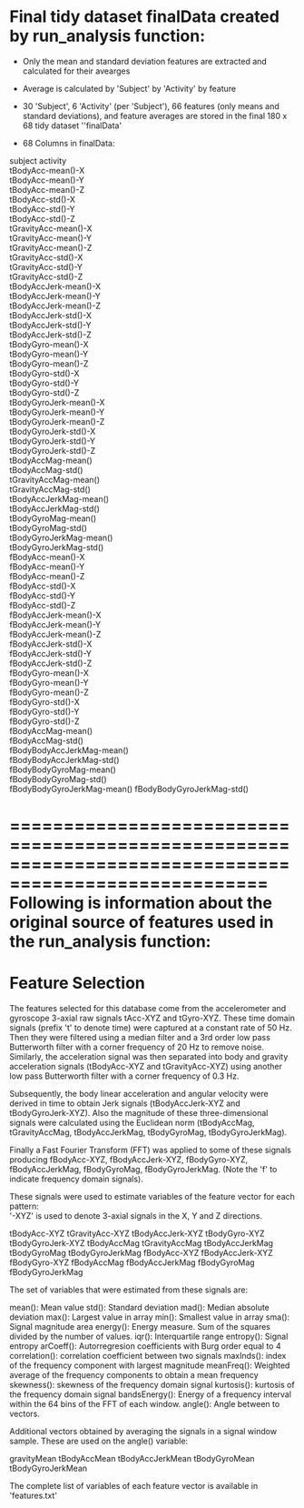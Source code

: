 Final tidy dataset finalData created by run_analysis function:
=============================================================

- Only the mean and standard deviation features are extracted and calculated for their avearges

- Average is calculated by 'Subject' by 'Activity' by feature

- 30 'Subject', 6 'Activity' (per 'Subject'), 66 features (only means and standard deviations), and feature averages are stored in the final 180 x 68 tidy dataset ''finalData'

- 68 Columns in finalData:

subject
activity                                         
tBodyAcc-mean()-X           
tBodyAcc-mean()-Y          
tBodyAcc-mean()-Z           
tBodyAcc-std()-X            
tBodyAcc-std()-Y            
tBodyAcc-std()-Z           
tGravityAcc-mean()-X        
tGravityAcc-mean()-Y        
tGravityAcc-mean()-Z        
tGravityAcc-std()-X        
tGravityAcc-std()-Y         
tGravityAcc-std()-Z         
tBodyAccJerk-mean()-X       
tBodyAccJerk-mean()-Y      
tBodyAccJerk-mean()-Z       
tBodyAccJerk-std()-X        
tBodyAccJerk-std()-Y        
tBodyAccJerk-std()-Z       
tBodyGyro-mean()-X          
tBodyGyro-mean()-Y          
tBodyGyro-mean()-Z          
tBodyGyro-std()-X          
tBodyGyro-std()-Y           
tBodyGyro-std()-Z           
tBodyGyroJerk-mean()-X      
tBodyGyroJerk-mean()-Y     
tBodyGyroJerk-mean()-Z      
tBodyGyroJerk-std()-X       
tBodyGyroJerk-std()-Y       
tBodyGyroJerk-std()-Z      
tBodyAccMag-mean()          
tBodyAccMag-std()           
tGravityAccMag-mean()       
tGravityAccMag-std()       
tBodyAccJerkMag-mean()      
tBodyAccJerkMag-std()       
tBodyGyroMag-mean()         
tBodyGyroMag-std()         
tBodyGyroJerkMag-mean()     
tBodyGyroJerkMag-std()      
fBodyAcc-mean()-X           
fBodyAcc-mean()-Y          
fBodyAcc-mean()-Z           
fBodyAcc-std()-X            
fBodyAcc-std()-Y            
fBodyAcc-std()-Z           
fBodyAccJerk-mean()-X       
fBodyAccJerk-mean()-Y       
fBodyAccJerk-mean()-Z       
fBodyAccJerk-std()-X       
fBodyAccJerk-std()-Y        
fBodyAccJerk-std()-Z        
fBodyGyro-mean()-X          
fBodyGyro-mean()-Y         
fBodyGyro-mean()-Z          
fBodyGyro-std()-X           
fBodyGyro-std()-Y           
fBodyGyro-std()-Z          
fBodyAccMag-mean()          
fBodyAccMag-std()           
fBodyBodyAccJerkMag-mean()  
fBodyBodyAccJerkMag-std()  
fBodyBodyGyroMag-mean()     
fBodyBodyGyroMag-std()      
fBodyBodyGyroJerkMag-mean() 
fBodyBodyGyroJerkMag-std() 

======================================================================================================
Following is information about the original source of features used in the run_analysis function:
======================================================================================================

Feature Selection 
=================

The features selected for this database come from the accelerometer and gyroscope 3-axial raw signals tAcc-XYZ and tGyro-XYZ. These time domain signals (prefix 't' to denote time) were captured at a constant rate of 50 Hz. Then they were filtered using a median filter and a 3rd order low pass Butterworth filter with a corner frequency of 20 Hz to remove noise. Similarly, the acceleration signal was then separated into body and gravity acceleration signals (tBodyAcc-XYZ and tGravityAcc-XYZ) using another low pass Butterworth filter with a corner frequency of 0.3 Hz. 

Subsequently, the body linear acceleration and angular velocity were derived in time to obtain Jerk signals (tBodyAccJerk-XYZ and tBodyGyroJerk-XYZ). Also the magnitude of these three-dimensional signals were calculated using the Euclidean norm (tBodyAccMag, tGravityAccMag, tBodyAccJerkMag, tBodyGyroMag, tBodyGyroJerkMag). 

Finally a Fast Fourier Transform (FFT) was applied to some of these signals producing fBodyAcc-XYZ, fBodyAccJerk-XYZ, fBodyGyro-XYZ, fBodyAccJerkMag, fBodyGyroMag, fBodyGyroJerkMag. (Note the 'f' to indicate frequency domain signals). 

These signals were used to estimate variables of the feature vector for each pattern:  
'-XYZ' is used to denote 3-axial signals in the X, Y and Z directions.

tBodyAcc-XYZ
tGravityAcc-XYZ
tBodyAccJerk-XYZ
tBodyGyro-XYZ
tBodyGyroJerk-XYZ
tBodyAccMag
tGravityAccMag
tBodyAccJerkMag
tBodyGyroMag
tBodyGyroJerkMag
fBodyAcc-XYZ
fBodyAccJerk-XYZ
fBodyGyro-XYZ
fBodyAccMag
fBodyAccJerkMag
fBodyGyroMag
fBodyGyroJerkMag

The set of variables that were estimated from these signals are: 

mean(): Mean value
std(): Standard deviation
mad(): Median absolute deviation 
max(): Largest value in array
min(): Smallest value in array
sma(): Signal magnitude area
energy(): Energy measure. Sum of the squares divided by the number of values. 
iqr(): Interquartile range 
entropy(): Signal entropy
arCoeff(): Autorregresion coefficients with Burg order equal to 4
correlation(): correlation coefficient between two signals
maxInds(): index of the frequency component with largest magnitude
meanFreq(): Weighted average of the frequency components to obtain a mean frequency
skewness(): skewness of the frequency domain signal 
kurtosis(): kurtosis of the frequency domain signal 
bandsEnergy(): Energy of a frequency interval within the 64 bins of the FFT of each window.
angle(): Angle between to vectors.

Additional vectors obtained by averaging the signals in a signal window sample. These are used on the angle() variable:

gravityMean
tBodyAccMean
tBodyAccJerkMean
tBodyGyroMean
tBodyGyroJerkMean

The complete list of variables of each feature vector is available in 'features.txt'
